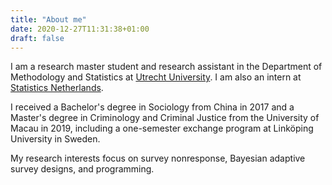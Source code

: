 ```yaml
---
title: "About me"
date: 2020-12-27T11:31:38+01:00
draft: false
---
```


I am a research master student and research assistant in the Department of Methodology and Statistics at [Utrecht University](https://www.uu.nl/en). I am also an intern at [Statistics Netherlands](https://www.cbs.nl/en-gb).

I received a Bachelor's degree in Sociology from China in 2017 and a Master's degree in Criminology and Criminal Justice from the University of Macau in 2019, including a one-semester exchange program at Linköping University in Sweden.

My research interests focus on survey nonresponse, Bayesian adaptive survey designs, and programming.